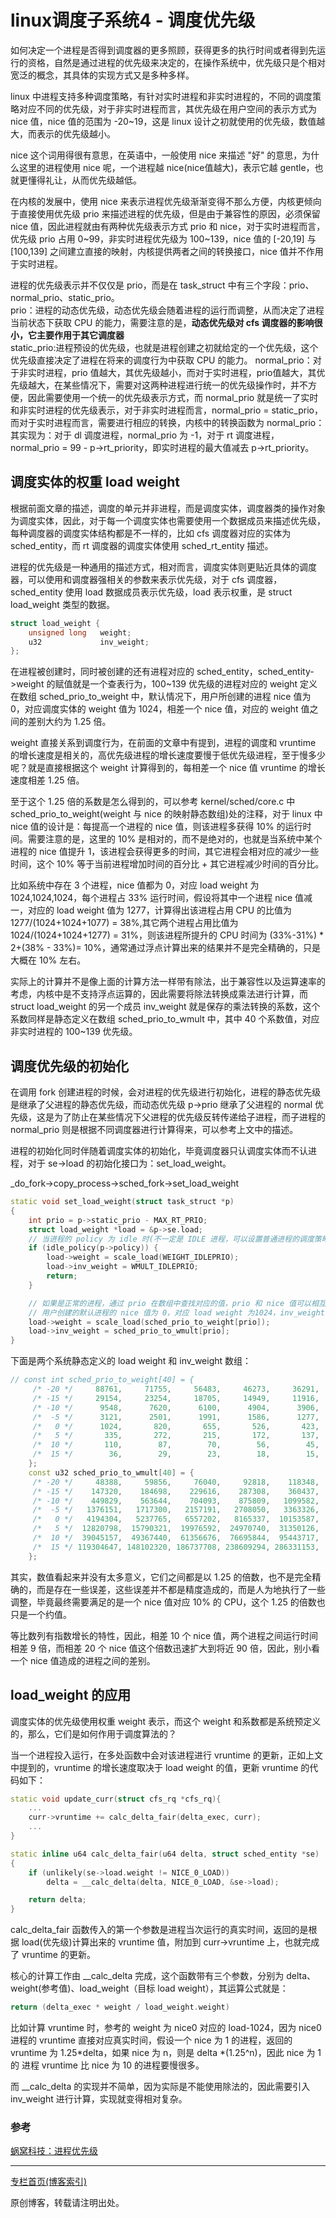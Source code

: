# linux调度子系统4 - 调度优先级
如何决定一个进程是否得到调度器的更多照顾，获得更多的执行时间或者得到先运行的资格，自然是通过进程的优先级来决定的，在操作系统中，优先级只是个相对宽泛的概念，其具体的实现方式又是多种多样。  

linux 中进程支持多种调度策略，有针对实时进程和非实时进程的，不同的调度策略对应不同的优先级，对于非实时进程而言，其优先级在用户空间的表示方式为 nice 值，nice 值的范围为 -20~19，这是 linux 设计之初就使用的优先级，数值越大，而表示的优先级越小。  

nice 这个词用得很有意思，在英语中，一般使用 nice 来描述 "好" 的意思，为什么这里的进程使用 nice 呢，一个进程越 nice(nice值越大)，表示它越 gentle，也就更懂得礼让，从而优先级越低。  

在内核的发展中，使用 nice 来表示进程优先级渐渐变得不那么方便，内核更倾向于直接使用优先级 prio 来描述进程的优先级，但是由于兼容性的原因，必须保留 nice 值，因此进程就由有两种优先级表示方式 prio 和 nice，对于实时进程而言，优先级 prio 占用 0~99，非实时进程优先级为 100~139，nice 值的 [-20,19] 与 [100,139] 之间建立直接的映射，内核提供两者之间的转换接口，nice 值并不作用于实时进程。  

进程的优先级表示并不仅仅是 prio，而是在 task_struct 中有三个字段：prio、normal_prio、static_prio。  
prio：进程的动态优先级，动态优先级会随着进程的运行而调整，从而决定了进程当前状态下获取 CPU 的能力，需要注意的是，**动态优先级对 cfs 调度器的影响很小，它主要作用于其它调度器**  
static_prio:进程预设的优先级，也就是进程创建之初就给定的一个优先级，这个优先级直接决定了进程在将来的调度行为中获取 CPU 的能力。
normal_prio：对于非实时进程，prio 值越大，其优先级越小，而对于实时进程，prio值越大，其优先级越大，在某些情况下，需要对这两种进程进行统一的优先级操作时，并不方便，因此需要使用一个统一的优先级表示方式，而 normal_prio 就是统一了实时和非实时进程的优先级表示，对于非实时进程而言，normal_prio = static_prio，而对于实时进程而言，需要进行相应的转换，内核中的转换函数为 normal_prio：其实现为：对于 dl 调度进程，normal_prio 为 -1，对于 rt 调度进程，normal_prio = 99 - p->rt_priority，即实时进程的最大值减去 p->rt_priority。




## 调度实体的权重 load weight
根据前面文章的描述，调度的单元并非进程，而是调度实体，调度器类的操作对象为调度实体，因此，对于每一个调度实体也需要使用一个数据成员来描述优先级，每种调度器的调度实体结构都是不一样的，比如 cfs 调度器对应的实体为 sched_entity，而  rt 调度器的调度实体使用 sched_rt_entity 描述。  

进程的优先级是一种通用的描述方式，相对而言，调度实体则更贴近具体的调度器，可以使用和调度器强相关的参数来表示优先级，对于 cfs 调度器，sched_entity 使用 load 数据成员表示优先级，load 表示权重，是 struct load_weight 类型的数据。  

```c++
struct load_weight {
	unsigned long	weight;
	u32				inv_weight;
};
```

在进程被创建时，同时被创建的还有进程对应的 sched_entity，sched_entity->weight 的赋值就是一个查表行为，100~139 优先级的进程对应的 weight 定义在数组 sched_prio_to_weight 中，默认情况下，用户所创建的进程 nice 值为 0，对应调度实体的 weight 值为 1024，相差一个 nice 值，对应的 weight 值之间的差别大约为 1.25 倍。  

weight 直接关系到调度行为，在前面的文章中有提到，进程的调度和 vruntime 的增长速度是相关的，高优先级进程的增长速度要慢于低优先级进程，至于慢多少呢？就是直接根据这个 weight 计算得到的，每相差一个 nice 值 vruntime 的增长速度相差 1.25 倍。  

至于这个 1.25 倍的系数是怎么得到的，可以参考 kernel/sched/core.c 中 sched_prio_to_weight(weight 与 nice 的映射静态数组)处的注释，对于 linux 中 nice 值的设计是：每提高一个进程的 nice 值，则该进程多获得 10% 的运行时间。需要注意的是，这里的 10% 是相对的，而不是绝对的，也就是当系统中某个进程的 nice 值提升 1，该进程会获得更多的时间，其它进程会相对应的减少一些时间，这个 10% 等于当前进程增加时间的百分比 + 其它进程减少时间的百分比。  

比如系统中存在 3 个进程，nice 值都为 0，对应 load weight 为 1024,1024,1024，每个进程占 33% 运行时间，假设将其中一个进程 nice 值减一，对应的 load weight 值为 1277，计算得出该进程占用 CPU 的比值为 1277/(1024+1024+1077) = 38%,其它两个进程占用比值为 1024/(1024+1024+1277) = 31%，则该进程所提升的 CPU 时间为 (33%-31%) \* 2+(38% - 33%)= 10%，通常通过浮点计算出来的结果并不是完全精确的，只是大概在 10% 左右。  

实际上的计算并不是像上面的计算方法一样带有除法，出于兼容性以及运算速率的考虑，内核中是不支持浮点运算的，因此需要将除法转换成乘法进行计算，而 struct load_weight 的另一个成员 inv_weight 就是保存的乘法转换的系数，这个系数同样是静态定义在数组 sched_prio_to_wmult 中，其中 40 个系数值，对应非实时进程的 100~139 优先级。  




## 调度优先级的初始化
在调用 fork 创建进程的时候，会对进程的优先级进行初始化，进程的静态优先级是继承了父进程的静态优先级，而动态优先级 p->prio 继承了父进程的 normal 优先级，这是为了防止在某些情况下父进程的优先级反转传递给子进程，而子进程的 normal_prio 则是根据不同调度器进行计算得来，可以参考上文中的描述。  

进程的初始化同时伴随着调度实体的初始化，毕竟调度器只认调度实体而不认进程，对于 se->load 的初始化接口为：set_load_weight。 


_do_fork->copy_process->sched_fork->set_load_weight
```c++
static void set_load_weight(struct task_struct *p)
{
	int prio = p->static_prio - MAX_RT_PRIO;
	struct load_weight *load = &p->se.load;
	// 当进程的 policy 为 idle 时(不一定是 IDLE 进程，可以设置普通进程的调度策略为 IDLE)，设置 load weight 值为 3，inv_weight 为 1431655765
	if (idle_policy(p->policy)) {
		load->weight = scale_load(WEIGHT_IDLEPRIO);
		load->inv_weight = WMULT_IDLEPRIO;
		return;
	}

	// 如果是正常的进程，通过 prio 在数组中查找对应的值，prio 和 nice 值可以相互转换 
	// 用户创建的默认进程的 nice 值为 0，对应 load weight 为1024，inv_weight 为 4194304，其实这里说的默认进程是不大准确的，有种好像不指定 nice 值就为 0 的感觉，实际上子进程都是继承了父进程的优先级，只是一般的 linux shell 环境一般 nice 值为 0.
	load->weight = scale_load(sched_prio_to_weight[prio]);
	load->inv_weight = sched_prio_to_wmult[prio];
}
```

下面是两个系统静态定义的 load weight 和 inv_weight 数组：

```c++
// const int sched_prio_to_weight[40] = {
	 /* -20 */     88761,     71755,     56483,     46273,     36291,
	 /* -15 */     29154,     23254,     18705,     14949,     11916,
	 /* -10 */      9548,      7620,      6100,      4904,      3906,
	 /*  -5 */      3121,      2501,      1991,      1586,      1277,
	 /*   0 */      1024,       820,       655,       526,       423,
	 /*   5 */       335,       272,       215,       172,       137,
	 /*  10 */       110,        87,        70,        56,        45,
	 /*  15 */        36,        29,        23,        18,        15,
	};
	const u32 sched_prio_to_wmult[40] = {
	 /* -20 */     48388,     59856,     76040,     92818,    118348,
	 /* -15 */    147320,    184698,    229616,    287308,    360437,
	 /* -10 */    449829,    563644,    704093,    875809,   1099582,
	 /*  -5 */   1376151,   1717300,   2157191,   2708050,   3363326,
	 /*   0 */   4194304,   5237765,   6557202,   8165337,  10153587,
	 /*   5 */  12820798,  15790321,  19976592,  24970740,  31350126,
	 /*  10 */  39045157,  49367440,  61356676,  76695844,  95443717,
	 /*  15 */ 119304647, 148102320, 186737708, 238609294, 286331153,
	};
```

其实，数值看起来并没有太多意义，它们之间都是以 1.25 的倍数，也不是完全精确的，而是存在一些误差，这些误差并不都是精度造成的，而是人为地执行了一些调整，毕竟最终需要满足的是一个 nice 值对应 10% 的 CPU，这个 1.25 的倍数也只是一个约值。  

等比数列有指数增长的特性，因此，相差 10 个 nice 值，两个进程之间运行时间相差 9 倍，而相差 20 个 nice 值这个倍数迅速扩大到将近 90 倍，因此，别小看一个 nice 值造成的进程之间的差别。 




## load_weight 的应用
调度实体的优先级使用权重 weight 表示，而这个 weight 和系数都是系统预定义的，那么，它们是如何作用于调度算法的？  

当一个进程投入运行，在多处函数中会对该进程进行 vruntime 的更新，正如上文中提到的，vruntime 的增长速度取决于 load weight 的值，更新 vruntime 的代码如下：

```c++
static void update_curr(struct cfs_rq *cfs_rq){
	...
	curr->vruntime += calc_delta_fair(delta_exec, curr);
	...
}

static inline u64 calc_delta_fair(u64 delta, struct sched_entity *se)
{
	if (unlikely(se->load.weight != NICE_0_LOAD))
		delta = __calc_delta(delta, NICE_0_LOAD, &se->load);

	return delta;
}
```

calc_delta_fair 函数传入的第一个参数是进程当次运行的真实时间，返回的是根据 load(优先级)计算出来的 vruntime 值，附加到 curr->vruntime 上，也就完成了 vruntime 的更新。  

核心的计算工作由 __calc_delta 完成，这个函数带有三个参数，分别为 delta、weight(参考值)、load_weight（目标 load weight），其运算公式就是：

```c++
return (delta_exec * weight / load_weight.weight)
```

比如计算 vruntime 时，参考的 weight 为 nice0 对应的 load-1024，因为 nice0 进程的 vruntime 直接对应真实时间，假设一个 nice 为 1 的进程，返回的 vruntime 为 1.25*delta，如果 nice 为 n，则是 delta *(1.25^n)，因此 nice 为 1 的 进程 vruntime 比 nice 为 10 的进程要慢很多。

而 __calc_delta 的实现并不简单，因为实际是不能使用除法的，因此需要引入 inv_weight 进行计算，实现就变得相对复杂。  







### 参考

[蜗窝科技：进程优先级](http://www.wowotech.net/process_management/process-priority.html)

---

[专栏首页(博客索引)](https://zhuanlan.zhihu.com/p/362640343)

原创博客，转载请注明出处。


